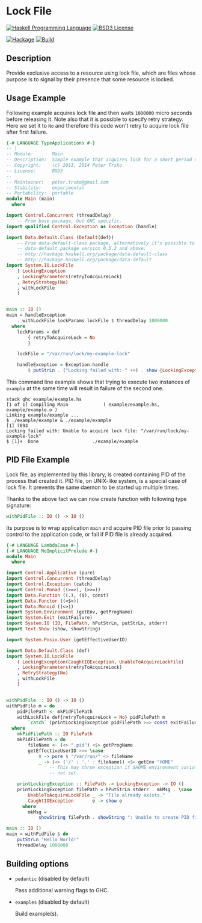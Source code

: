 Lock File
=========

[![Haskell Programming Language](https://img.shields.io/badge/language-Haskell-blue.svg)][Haskell.org]
[![BSD3 License](http://img.shields.io/badge/license-BSD3-brightgreen.svg)][tl;dr Legal: BSD3]

[![Hackage](http://img.shields.io/hackage/v/lock-file.svg)][Hackage: lock-file]
[![Build](https://travis-ci.org/trskop/lock-file.svg)](https://travis-ci.org/trskop/lock-file)


Description
-----------

Provide exclusive access to a resource using lock file, which are files whose
purpose is to signal by their presence that some resource is locked.


Usage Example
-------------

Following example acquires lock file and then waits `1000000` micro seconds
before releasing it. Note also that it is possible to specify retry strategy.
Here we set it to `No` and therefore this code won't retry to acquire lock file
after first failure.

```Haskell
{-# LANGUAGE TypeApplications #-}
-- |
-- Module:       Main
-- Description:  Simple example that acquires lock for a short period of time.
-- Copyright:    (c) 2013, 2014 Peter Trsko
-- License:      BSD3
--
-- Maintainer:   peter.trsko@gmail.com
-- Stability:    experimental
-- Portability:  portable
module Main (main)
  where

import Control.Concurrent (threadDelay)
    -- From base package, but GHC specific.
import qualified Control.Exception as Exception (handle)

import Data.Default.Class (Default(def))
    -- From data-default-class package, alternatively it's possible to use
    -- data-default package version 0.5.2 and above.
    -- http://hackage.haskell.org/package/data-default-class
    -- http://hackage.haskell.org/package/data-default
import System.IO.LockFile
    ( LockingException
    , LockingParameters(retryToAcquireLock)
    , RetryStrategy(No)
    , withLockFile
    )


main :: IO ()
main = handleException
    . withLockFile lockParams lockFile $ threadDelay 1000000
  where
    lockParams = def
        { retryToAcquireLock = No
        }

    lockFile = "/var/run/lock/my-example-lock"

    handleException = Exception.handle
        $ putStrLn . ("Locking failed with: " ++) . show @LockingException
```

This command line example shows that trying to execute two instances of
`example` at the same time will result in failure of the second one.

```
stack ghc example/example.hs
[1 of 1] Compiling Main             ( example/example.hs, example/example.o )
Linking example/example ...
$ ./example/example & ./example/example
[1] 7893
Locking failed with: Unable to acquire lock file: "/var/run/lock/my-example-lock"
$ [1]+  Done                    ./example/example
```

PID File Example
----------------

Lock file, as implemented by this library, is created containing PID of the
process that created it. PID file, on UNIX-like system, is a special case of
lock file. It prevents the same daemon to be started up multiple times.

Thanks to the above fact we can now create function with following type
signature:

```Haskell
withPidFile :: IO () -> IO ()
```

Its purpose is to wrap application `main` and acquire PID file prior to passing
control to the application code, or fail if PID file is already acquired.

```Haskell
{-# LANGUAGE LambdaCase #-}
{-# LANGUAGE NoImplicitPrelude #-}
module Main
  where

import Control.Applicative (pure)
import Control.Concurrent (threadDelay)
import Control.Exception (catch)
import Control.Monad ((>=>), (>>=))
import Data.Function ((.), ($), const)
import Data.Functor ((<$>))
import Data.Monoid ((<>))
import System.Environment (getEnv, getProgName)
import System.Exit (exitFailure)
import System.IO (IO, FilePath, hPutStrLn, putStrLn, stderr)
import Text.Show (show, showString)

import System.Posix.User (getEffectiveUserID)

import Data.Default.Class (def)
import System.IO.LockFile
    ( LockingException(CaughtIOException, UnableToAcquireLockFile)
    , LockingParameters(retryToAcquireLock)
    , RetryStrategy(No)
    , withLockFile
    )


withPidFile :: IO () -> IO ()
withPidFile m = do
    pidFilePath <- mkPidFilePath
    withLockFile def{retryToAcquireLock = No} pidFilePath m
        `catch` (printLockingException pidFilePath >=> const exitFailure)
  where
    mkPidFilePath :: IO FilePath
    mkPidFilePath = do
        fileName <- (<> ".pid") <$> getProgName
        getEffectiveUserID >>= \case
            0 -> pure $ "/var/run/" <> fileName
            _ -> (<> ('/' : '.' : fileName)) <$> getEnv "HOME"
                -- This may throw exception if $HOME environment varialbe is
                -- not set.

    printLockingException :: FilePath -> LockingException -> IO ()
    printLockingException filePath = hPutStrLn stderr . mkMsg . \case
        UnableToAcquireLockFile _ -> "File already exists."
        CaughtIOException       e -> show e
      where
        mkMsg =
            showString filePath . showString ": Unable to create PID file: "

main :: IO ()
main = withPidFile $ do
    putStrLn "Hello World!"
    threadDelay 1000000
```


Building options
----------------

* `pedantic` (disabled by default)

    Pass additional warning flags to GHC.

* `examples` (disabled by default)

    Build example(s).



[Hackage: lock-file]: https://hackage.haskell.org/package/lock-file "Hackage: lock-file"
[Haskell.org]: http://www.haskell.org "The Haskell Programming Language"
[tl;dr Legal: BSD3]: https://tldrlegal.com/license/bsd-3-clause-license-%28revised%29 "BSD 3-Clause License (Revised)"
